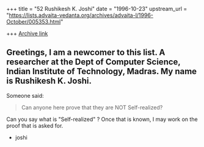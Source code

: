 +++
title = "52 Rushikesh K. Joshi"
date = "1996-10-23"
upstream_url = "https://lists.advaita-vedanta.org/archives/advaita-l/1996-October/005353.html"

+++
[Archive link](https://lists.advaita-vedanta.org/archives/advaita-l/1996-October/005353.html)

Greetings,
I am a newcomer to this list. A researcher at the Dept of
Computer Science, Indian Institute of Technology, Madras.
My name is Rushikesh K. Joshi.
----------------------------------------------------------

Someone said:

> Can anyone here prove that they are NOT Self-realized?

Can you say what is "Self-realized" ?
Once that is known, I may work on the proof that is asked for.

- joshi


